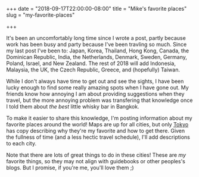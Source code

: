 +++
date = "2018-09-17T22:00:00-08:00"
title = "Mike's favorite places"
slug = "my-favorite-places"

+++

It's been an uncomfortably long time since I wrote a post, partly because work
has been busy and party because I've been travling so much. Since my last post
I've been to: Japan, Korea, Thailand, Hong Kong, Canada, the Dominican Republic,
India, the Netherlands, Denmark, Sweden, Germany, Poland, Israel, and New
Zealand. The rest of 2018 will add Indonesia, Malaysia, the UK, the Czech
Republic, Greece, and (hopefully) Taiwan.

While I don't always have time to get out and see the sights, I have been lucky
enough to find some really amazing spots when I have gone out. My friends know
how annoying I am about providing suggestions when they travel, but the more
annoying problem was transfering that knowledge once I told them about
*the best* little whisky bar in Bangkok.

To make it easier to share this knowledge, I'm posting information about my
favorite places around the world! Maps are up for all cities, but only
[Tokyo](/cities/tokyo) has copy describing why they're my favorite and how to
get there. Given the fullness of time (and a less hectic travel schedule), I'll
add descriptions to each city.

Note that there are lots of great things to do in these cities! These are *my*
favorite things, so they may not align with guidebooks or other peoples's blogs.
But I promise, if you're me, you'll love them ;)
